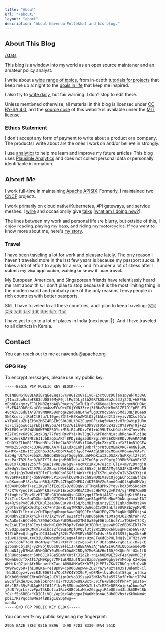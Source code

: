 ```yaml
---
title: "About"
url: "/about/"
layout: "about"
description: "About Navendu Pottekkat and his blog."
---
```


## About This Blog

[/stats](/stats/)

This blog is a window into my world as an open source maintainer and an amateur policy analyst.

I write about a [wide range of topics](/categories/), from in-depth [tutorials for projects](/tags/apache-apisix/) that keep me up at night to the [goals in life](/tags/life/) that keep me inspired.

I also try to [write daily](/categories/daily-dose-of-pottekkat/), but fair warning: I don't stop to edit these.

Unless mentioned otherwise, all material in this blog is licensed under [CC BY-SA 4.0](http://creativecommons.org/licenses/by-sa/4.0), and the [source code](https://github.com/pottekkat/personal-website) of this website is available under the [MIT license](https://github.com/pottekkat/personal-website/blob/hugo/LICENSE).

### Ethics Statement

I don't accept any form of payment to write about a product or a company. The products I write about are the ones I work on and/or believe in strongly.

I use [analytics](/stats/) to help me learn and improve my future articles. This blog uses [Plausible Analytics](https://plausible.io/privacy-focused-web-analytics) and does not collect personal data or personally identifiable information.

## About Me

I work full-time in maintaining [Apache APISIX](https://github.com/apache/apisix). Formerly, I maintained two [CNCF](https://en.wikipedia.org/wiki/Cloud_Native_Computing_Foundation) projects.

I work primarily on cloud native/Kubernetes, API gateways, and service meshes. I [write](/categories/featured/) and occasionally give [talks](https://youtube.com/playlist?list=PLUVkO7d15olRgs1rU6scvszk0DB5HxKdu) ([what am I doing now?](/now/)).

The lines between my work and personal life are blurry, but outside of this, I enjoy reading, playing my bass, and riding my motorcycles. If you want to know more about me, here's [my story](/story/).

### Travel

I have been traveling a lot for work and pleasure lately. The only reason I haven't traveled more in the last few years is because my passport sucks. It takes a lot of effort to apply for a visa, and I'm under a lot of stress after I submit my visa application, waiting to know if I can travel.

My European, American, and Singaporean friends have relentlessly heard me rant about this. I don't plan to stop because it is the most limiting thing in the modern world and probably one of the only reasons I envy people in rich countries with better passports.

Still, I have traveled to all these countries, and I plan to keep traveling: 🇸🇬 🇨🇳 🇦🇪 🇱🇰 🇮🇪 🇧🇭 🇲🇾 🇹🇼

I have yet to go to a lot of places in India (next year 🤞). And I have traveled to all districts in Kerala.

## Contact

You can reach out to me at [navendu@apache.org](mailto:navendu@apache.org)

### GPG Key

To encrypt messages, please use my public key:

```text
-----BEGIN PGP PUBLIC KEY BLOCK-----

mQINBGNGjG8BEADiEYqEeEWqs5/qvHGI2sGYI1y0FL5ctCUzDUjeo1pyWbT038AC
jT1ni3bp9s3eP883sU08f0MyP0jilPq2DLj4lb26RTRQSxEo2c33Jj2JO/+hBP5h
mEbhEa/gxzyF7RLbN0ZgtbAQVPoqxjyESvTUIQ+FvKH6eeeLktwxtdvgxuNCHOAt
i5vFN48DkBdXzpCGgpo4wwFCwD+uT6jYWN33+vj3fRhvZqHrRmB1ZP7D1YpPEuE3
48cAiv3SdEtAfB7aVNNRKSDonoge2ad0aNL4hwfLgO2rOcV66vv5MdJ0QKjDOee9
SN4KcuszjtRbPClBtu/LI0gesZ3tt+EZKoAWGlQ3ythALed2t3z+yivV0XssfG/x
wYTpXDzuZHjEP8v2MSI4RGEhSS06JHLt0G2CuyxBFieAq5NAozivH7n9w9ipIURo
y3/1jigowGcLgrEbjsHGyou/eTtq2/G1ihvN1Oh9VcF05P3Z42vC0Yz9PqT9j+ZZ
PXfE09u+1PJWWd80WF9DPSDYcrM58iP4uEDxvT61+b299bTksUQ4tcWeXYnvvOEc
mZ2FoSrx6d9bIGnzk8g/77fetHR0vPY1+RvlJgG7vGPF0qhNiacubRqhW4RlcjQe
HhkzAw2kQA7M8c6I1JbDaq5iAKfl8PDyEdgZ5dUFSg1/AP2EKOH8RDvUFwARAQAB
tDdOYXZlbmR1IFBvdHRla2thdCAoR2l0SHViIGdwZyBrZXkpIDxuYXZlbmR1QGFw
YWNoZS5vcmc+iQJRBBMBCAA7FiEEKdXqLnhjBRbrljSY8tOzMEmkVR0FAmNGjG8C
GwMFCwkIBwICIgIGFQoJCAsCBBYCAwECHgcCF4AACgkQ8tOzMEmkVR0mWw/6AsTr
kZbHgrUIYoo+a6aXLU68dpBSEGcpT5gGyhSLuhFMpKxuI2LDSZX/GwKXy1l27z5t
xrLParTB2L5o+9/W8TYI1ukejod90RINLwl4PTnO5pizrF9pfgJD9BK6YGuVErJZ
8B8CX7XOQas25b7fFgKW3svRD8ac6gVF+ncWXc1KkJ67oIccTClIv+mvrZOVrgj8
xZ+UqYc3eoYC197Eaul2BuxrhMekkWOvaidbt65xJjhf0DATMy9AGJPk3L+P0LAH
0L9eJjnQsTwWRrO2PlcFlpMOObnlSGflH4mY+YHjqTKK7nL4t8w7oIV6Z8K3Xjj0
V8VSPM+I81hj4dSN9WDPPJPixOvulkC8MFzYCh9SNDMIVsBCOjogEChbiXWEfhzu
lqDKwmonPf8z4BwteR6JpBZEs4ZEhpQDHEK4/4KT609V2qSnndQodOlkqUm8MVbj
03D4XMBobnT+az12KyuT3fEcEdI4D/dOBQNvuTTMqXhQPMx7Ygv/koX3VSSKdpkm
f/JXY6Pynol9ILwSW4k8aFvxP1EsosXbMRsACQvsJHbYVXy2vKtW/yj4PUB7om08
EtfoghczIBpvMLzHTJHFsG61GmbqWQsnGGUXygqfZDvbjAASIrxoXplqKztVRirw
ZtiTto2Sze6aWDXbedw5bOZTQMcwl732t86Ogae5Ag0EY0aMbwEQANuqc4xwhIAI
Ke4R/9ePydC9bU7EKul2ea3KwEuCvU+i6Q/bLMBingLnrzyEISi1qh/dUGM9t24y
jyOfkvBYgOXDndtpcxK7+nT3m/BJwqTWXNXvQwG6pCSvXRlnLf29UVK8b2ypMvMC
yCoDNkTilb+ut/zCHT8pqRg0hmpr6wwdOQSQJFmr8W0JEOy77kP4qNKdQNFOtjsA
s6NQbVZcBlKkyhIk7TV/iXZYv9f7ew2afzfT0uD8bpDO6r1OMsgMJOZRNkYWhFVZ
YdAaDwts6CCeQ0iYZ9DdCX5akPdUD9am02TMf0aS0pF06tp16s5YixTDk0+C7JXj
meZiWLTJxj3b7ExxibkchN1GWKPbBp3vTeKK9t3BDRri1pevWM97z6BDK3Ek7i7x
/uSO2pu6WtK3NKmlXwibdsZfo9wESMpfOVQyl3tj2RX2DQOx6kDSqPHce56GVF0/
9IZfWP+mQthgpTnlQCUJ4mA7jB2Ui7VHPSBVx58OZxPdsr55r0f6S5fjbAyXNkuB
xiUvUJdzyKLtQX3iUUR6wgzdW5t2eqm4lUnz+UzmJFqXdCbPHLlMQjvEXTM2tVVM
yyWxtcOAfTgXLHDcAMyqFP5HiXt8TrF3z2wQssd5l7+UEJSQOAxrg8c1sicBwjcE
gJboaPCbjIKj+yZP8bjUU6cUC9FbiiJFABEBAAGJAjYEGAEIACAWIQQp1eoueGMF
FuuWNJjy07MwSaRVHQUCY0aMbwIbDAAKCRDy07MwSaRVHdI6D/9KQhe9flUXo1fD
B3RUHdbsAmocj50M6J1X7Ge5EmhfXUtTKJIdZk+rnLebOBW9EZ9xF4zKyWvMOEjP
VQwhbGd/fXXtF17pM9Kpg77MP1ukMUZufNtm7Bzp5/gaeWGgby9YmMeoplK3+Dpu
AMHiKtQ7johAKrBKduvrbXIaeLAMNUAMKu9XKh75j2tPF7x7Kw77BKCgixMiQv4B
tW9Pwoy6R+jhLu0EKa+reIBpW9+xpR06Bepww+ZD2Tya/y4uzYIm3x1UubambFCl
fNLOLQpyz+vvoiRJUED67ta7OpI9VK4YDX9qPjvOEM6+lUvaFc6at5Sqnfjofdsa
DCKb66Nb9WDEMruOMRGg2uEVljpr9cVo8JSsayXZNKbs7kia5576ufPrRajtTRP4
wECnfiKde/DwIQoNlokro4Tmi/Y9310bwU9XBxtFJvif6+Bh8cbfPkh+YjpnJt6+
G6z1RZc35yEd8AgHStI6IJYlNyPy8MKobxXWKAILlsYcMZG+DEBKojpkp2booQw7
j2d8fYgrLs/zwPpaT3kDotia1RioKUBCbLxMseZGzgAyiR4eQKzw4JLdkGDR+48b
YC/jf5p6RBG+YXDICliVDL/ap9iyGAbggpaIWa0Wc8smWu3Ub0DVhxtzKRRuNmWt
pbi1/RzPqocmwMes4lBDig1uSDpGwg==
=ah6a
-----END PGP PUBLIC KEY BLOCK-----
```

You can verify my public key using my fingerprint:

```text
29D5 EA2E 7863 0516 EB96  3498 F2D3 B330 49A4 551D
```
